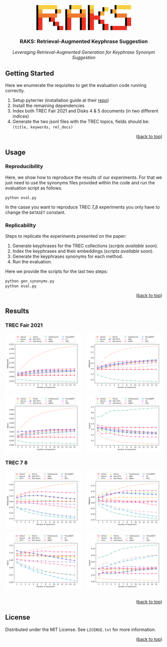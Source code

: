 <div id="readme-top"/>

<!-- PROJECT LOGO -->
<br />
<br />
<div align="center">
  <p>
    <img src="assets/RAKS.png" alt="Logo" height="80">
  </p>

<h3 align="center">RAKS: Retrieval-Augmented Keyphrase Suggestion</h3>
  <em align="center">
    Leveraging Retrieval-Augmented Generation for Keyphrase Synonym Suggestion
  </em>
</div>

## Getting Started

Here we enumerate the requisites to get the evaluation code running correctly.

1. Setup pyterrier (installation guide at their [repo](https://github.com/terrier-org/pyterrier))
2. Install the remaining dependencies
3. Index both TREC Fair 2021 and Disks 4 & 5 documents (in two different indices)
4. Generate the two jsonl files with the TREC topics, fields should be: `(title, keywords, rel_docs)`

<p align="right">(<a href="#readme-top">back to top</a>)</p>

## Usage

### Reproducibility

Here, we show how to reproduce the results of our experiments. For that we just need to use the synonyms files provided within the code and run the evaluation script as follows.

```
python eval.py
```

In the casse you want to reproduce TREC 7_8 experiments you only have to change the `DATASET` constant.

### Replicability

Steps to replicate the experiments presented on the paper:

1. Generate keyphrases for the TREC collections (_scripts available soon_).
2. Index the keyphrases and their embeddings (_scripts available soon_).
3. Generate the keyphrases synonyms for each method.
4. Run the evaluation.

Here we provide the scripts for the last two steps:

```
python gen_synonyms.py
python eval.py
```

<p align="right">(<a href="#readme-top">back to top</a>)</p>

## Results

### TREC Fair 2021

<div style="display: flex; justify-content: space-between;">
  <img src="resources/figures/trec_fair_2021/ap.svg" style="width: 48%;">
  <img src="resources/figures/trec_fair_2021/rr.svg" style="width: 48%;">
</div>

<br>

<div style="display: flex; justify-content: space-between;">
  <img src="resources/figures/trec_fair_2021/recall.svg" style="width: 48%;">
  <img src="resources/figures/trec_fair_2021/recall_zero.svg" style="width: 48%;">
</div>

### TREC 7 8

<div style="display: flex; justify-content: space-between;">
  <img src="resources/figures/trec_7_8/ap.svg" style="width: 48%;">
  <img src="resources/figures/trec_7_8/rr.svg" style="width: 48%;">
</div>

<br>

<div style="display: flex; justify-content: space-between;">
  <img src="resources/figures/trec_7_8/recall.svg" style="width: 48%;">
  <img src="resources/figures/trec_7_8/recall_zero.svg" style="width: 48%;">
</div>

<br>

<p align="right">(<a href="#readme-top">back to top</a>)</p>

## License

Distributed under the MIT License. See `LICENSE.txt` for more information.

<p align="right">(<a href="#readme-top">back to top</a>)</p>

